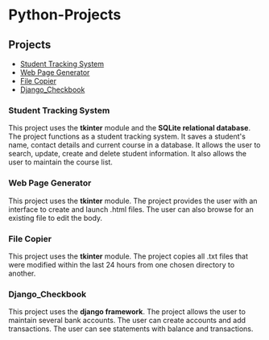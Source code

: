# Python-Projects

<h2>Projects</h2>
<ul>
  <li><a href="#sts">Student Tracking System</a></li>
  <li><a href="#wpg">Web Page Generator</a></li>
  <li><a href="#fc">File Copier</a></li>
  <li><a href="#dcb">Django_Checkbook</a></li>
</ul>

<h3 id="sts">Student Tracking System</h3>
<p>This project uses the <strong>tkinter</strong> module and the <strong>SQLite relational database</strong>. The project functions as a student tracking system. It saves a student's name, contact details and current course in a database. It allows the user to search, update, create and delete student information. It also allows the user to maintain the course list.</p>

<h3 id="wpg">Web Page Generator</h3>
<p>This project uses the <strong>tkinter</strong> module. The project provides the user with an interface to create and launch .html files. The user can also browse for an existing file to edit the body.</p>

<h3 id="fc">File Copier</h3>
<p>This project uses the <strong>tkinter</strong> module. The project copies all .txt files that were modified within the last 24 hours from one chosen directory to another.</p>


<h3 id="dcb">Django_Checkbook</h3>
<p>This project uses the <strong>django framework</strong>. The project allows the user to maintain several bank accounts. The user can create accounts and add transactions. The user can see statements with balance and transactions. </p>
